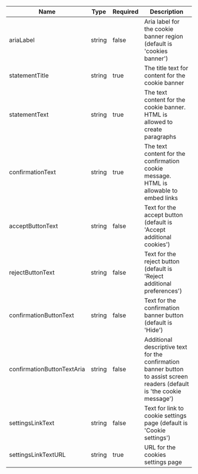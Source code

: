 | Name                       | Type   | Required | Description                                                                                                               |
| -------------------------- | ------ | -------- | ------------------------------------------------------------------------------------------------------------------------- |
| ariaLabel                  | string | false    | Aria label for the cookie banner region (default is 'cookies banner')                                                     |
| statementTitle             | string | true     | The title text for content for the cookie banner                                                                          |
| statementText              | string | true     | The text content for the cookie banner. HTML is allowed to create paragraphs                                              |
| confirmationText           | string | true     | The text content for the confirmation cookie message. HTML is allowable to embed links                                    |
| acceptButtonText           | string | false    | Text for the accept button (default is 'Accept additional cookies')                                                       |
| rejectButtonText           | string | false    | Text for the reject button (default is 'Reject additional preferences')                                                   |
| confirmationButtonText     | string | false    | Text for the confirmation banner button (default is 'Hide')                                                               |
| confirmationButtonTextAria | string | false    | Additional descriptive text for the confirmation banner button to assist screen readers (default is 'the cookie message') |
| settingsLinkText           | string | false    | Text for link to cookie settings page (default is 'Cookie settings')                                                      |
| settingsLinkTextURL        | string | true     | URL for the cookies settings page                                                                                         |
